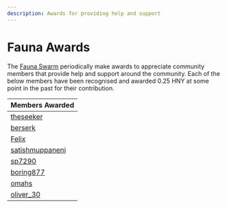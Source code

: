 ```yaml
---
description: Awards for providing help and support
---
```


# Fauna Awards

The [Fauna Swarm](../../community/swarms/fauna.md) periodically make awards to appreciate community members that provide help and support around the community. Each of the below members have been recognised and awarded 0.25 HNY at some point in the past for their contribution.

| Members Awarded |
| :--- |
| [theseeker](https://forum.1hive.org/u/theseeker/summary) |
| [berserk](https://forum.1hive.org/u/berserk/summary) |
| [Felix](https://forum.1hive.org/u/felix/summary) |
| [satishmuppaneni](https://forum.1hive.org/u/satishmuppaneni/summary) |
| [sp7290](https://forum.1hive.org/u/sp7290/summary) |
| [boring877](https://forum.1hive.org/u/boring877/summary) |
| [omahs](https://forum.1hive.org/u/omahs/summary) |
| [oliver\_30](https://forum.1hive.org/u/oliver_30/summary) |

